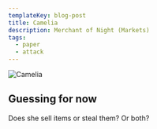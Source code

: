 ```yaml
---
templateKey: blog-post
title: Camelia
description: Merchant of Night (Markets)
tags:
  - paper
  - attack
---
```

![Camelia](/img/Camelia.png)

## Guessing for now

Does she sell items or steal them? Or both?